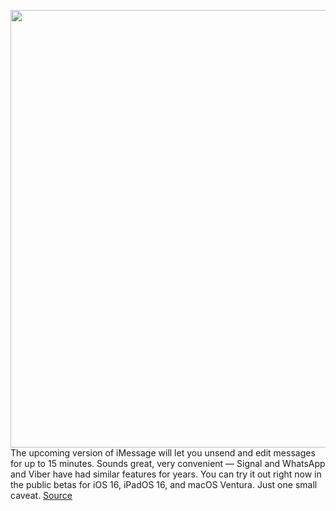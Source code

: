 <img src='https://cdn.vox-cdn.com/thumbor/i9FwMeXdg_rt3VrGs87xTio9HDI=/0x0:1800x1011/1200x800/filters:focal(862x557:1150x845)/cdn.vox-cdn.com/uploads/chorus_image/image/71115248/self_destruct_head.0.jpg' width='700px' /><br/>
The upcoming version of iMessage will let you unsend and edit messages for up to 15 minutes. Sounds great, very convenient — Signal and WhatsApp and Viber have had similar features for years. You can try it out right now in the public betas for iOS 16, iPadOS 16, and macOS Ventura. Just one small caveat.
<a href='https://www.theverge.com/2022/7/14/23205804/imessage-unsend-ios-16-beta-ios15'> Source <a/>